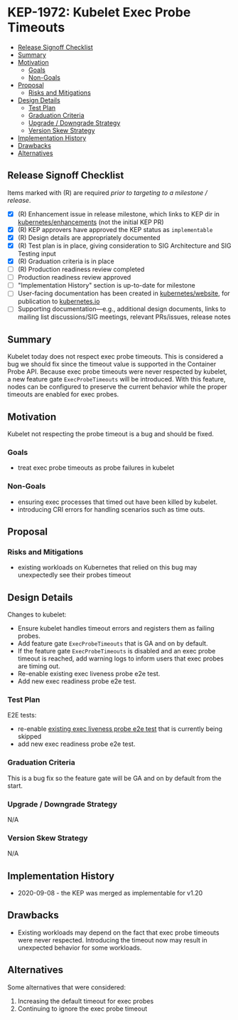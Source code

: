 # KEP-1972: Kubelet Exec Probe Timeouts

<!-- toc -->
- [Release Signoff Checklist](#release-signoff-checklist)
- [Summary](#summary)
- [Motivation](#motivation)
  - [Goals](#goals)
  - [Non-Goals](#non-goals)
- [Proposal](#proposal)
  - [Risks and Mitigations](#risks-and-mitigations)
- [Design Details](#design-details)
  - [Test Plan](#test-plan)
  - [Graduation Criteria](#graduation-criteria)
  - [Upgrade / Downgrade Strategy](#upgrade--downgrade-strategy)
  - [Version Skew Strategy](#version-skew-strategy)
- [Implementation History](#implementation-history)
- [Drawbacks](#drawbacks)
- [Alternatives](#alternatives)
<!-- /toc -->

## Release Signoff Checklist

Items marked with (R) are required *prior to targeting to a milestone / release*.

- [X] (R) Enhancement issue in release milestone, which links to KEP dir in [kubernetes/enhancements] (not the initial KEP PR)
- [X] (R) KEP approvers have approved the KEP status as `implementable`
- [X] (R) Design details are appropriately documented
- [X] (R) Test plan is in place, giving consideration to SIG Architecture and SIG Testing input
- [X] (R) Graduation criteria is in place
- [ ] (R) Production readiness review completed
- [ ] Production readiness review approved
- [ ] "Implementation History" section is up-to-date for milestone
- [ ] User-facing documentation has been created in [kubernetes/website], for publication to [kubernetes.io]
- [ ] Supporting documentation—e.g., additional design documents, links to mailing list discussions/SIG meetings, relevant PRs/issues, release notes

[kubernetes.io]: https://kubernetes.io/
[kubernetes/enhancements]: https://git.k8s.io/enhancements
[kubernetes/kubernetes]: https://git.k8s.io/kubernetes
[kubernetes/website]: https://git.k8s.io/website

## Summary

Kubelet today does not respect exec probe timeouts. This is considered a bug we should fix since
the timeout value is supported in the Container Probe API. Because exec probe timeouts
were never respected by kubelet, a new feature gate `ExecProbeTimeouts` will be introduced.
With this feature, nodes can be configured to preserve the current behavior while the proper
timeouts are enabled for exec probes.

## Motivation

Kubelet not respecting the probe timeout is a bug and should be fixed.

### Goals

* treat exec probe timeouts as probe failures in kubelet

### Non-Goals

* ensuring exec processes that timed out have been killed by kubelet.
* introducing CRI errors for handling scenarios such as time outs.

## Proposal

### Risks and Mitigations

* existing workloads on Kubernetes that relied on this bug may unexpectedly see their probes timeout

## Design Details

Changes to kubelet:
* Ensure kubelet handles timeout errors and registers them as failing probes.
* Add feature gate `ExecProbeTimeouts` that is GA and on by default.
* If the feature gate `ExecProbeTimeouts` is disabled and an exec probe timeout is reached, add warning logs to inform users that exec probes are timing out.
* Re-enable existing exec liveness probe e2e test.
* Add new exec readiness probe e2e test.

### Test Plan

E2E tests:
* re-enable [existing exec liveness probe e2e test](https://github.com/kubernetes/kubernetes/blob/ea1458550077bdf3b26ac34551a3591d280fe1f5/test/e2e/common/container_probe.go#L210-L227) that is currently being skipped
* add new exec readiness probe e2e test.

### Graduation Criteria

This is a bug fix so the feature gate will be GA and on by default from the start.

### Upgrade / Downgrade Strategy

N/A

### Version Skew Strategy

N/A

## Implementation History

* 2020-09-08 - the KEP was merged as implementable for v1.20

## Drawbacks

* Existing workloads may depend on the fact that exec probe timeouts were never respected. Introducing
the timeout now may result in unexpected behavior for some workloads.

## Alternatives

Some alternatives that were considered:
1. Increasing the default timeout for exec probes
2. Continuing to ignore the exec probe timeout

